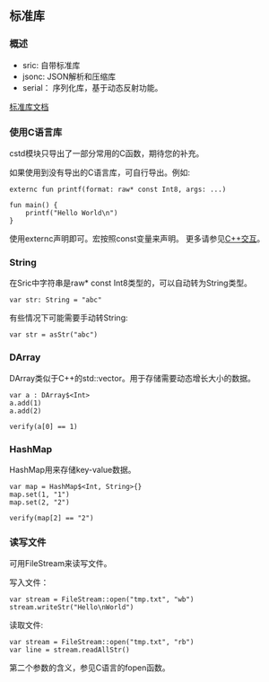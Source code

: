 

## 标准库

### 概述
- sric: 自带标准库
- jsonc: JSON解析和压缩库
- serial： 序列化库，基于动态反射功能。

[标准库文档](/apidoc.html)

### 使用C语言库

cstd模块只导出了一部分常用的C函数，期待您的补充。

如果使用到没有导出的C语言库，可自行导出。例如:

```
externc fun printf(format: raw* const Int8, args: ...)

fun main() {
    printf("Hello World\n")
}
```

使用externc声明即可。宏按照const变量来声明。
更多请参见[C++交互](cpp.md)。


### String
在Sric中字符串是raw* const Int8类型的，可以自动转为String类型。
```
var str: String = "abc"
```
有些情况下可能需要手动转String:
```
var str = asStr("abc")
```

### DArray

DArray类似于C++的std::vector。用于存储需要动态增长大小的数据。

```
var a : DArray$<Int>
a.add(1)
a.add(2)

verify(a[0] == 1)
```

### HashMap

HashMap用来存储key-value数据。
```
var map = HashMap$<Int, String>{}
map.set(1, "1")
map.set(2, "2")

verify(map[2] == "2")
```


### 读写文件
可用FileStream来读写文件。

写入文件：
```
var stream = FileStream::open("tmp.txt", "wb")
stream.writeStr("Hello\nWorld")
```

读取文件:
```
var stream = FileStream::open("tmp.txt", "rb")
var line = stream.readAllStr()
```
第二个参数的含义，参见C语言的fopen函数。
